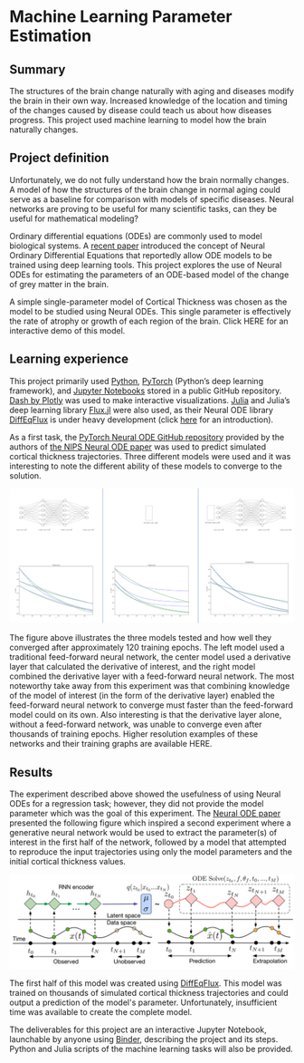 # Machine Learning Parameter Estimation

## Summary
The structures of the brain change naturally with aging and diseases modify the brain in their own way. Increased knowledge of the location and timing of the changes caused by disease could teach us about how diseases progress. This project used machine learning to model how the brain naturally changes.

## Project definition
Unfortunately, we do not fully understand how the brain normally changes. A model of how the structures of the brain change in normal aging could serve as a baseline for comparison with models of specific diseases. Neural networks are proving to be useful for many scientific tasks, can they be useful for mathematical modeling?

Ordinary differential equations (ODEs) are commonly used to model biological systems. A [recent paper](https://arxiv.org/abs/1806.07366) introduced the concept of Neural Ordinary Differential Equations that reportedly allow ODE models to be trained using deep learning tools. This project explores the use of Neural ODEs for estimating the parameters of an ODE-based model of the change of grey matter in the brain.

A simple single-parameter model of Cortical Thickness was chosen as the model to be studied using Neural ODEs. This single parameter is effectively the rate of atrophy or growth of each region of the brain. Click HERE for an interactive demo of this model.

## Learning experience
This project primarily used [Python](https://www.python.org/), [PyTorch](https://pytorch.org/) (Python’s deep learning framework), and [Jupyter Notebooks](https://jupyter.org/) stored in a public GitHub repository. [Dash by Plotly](https://plot.ly/dash/) was used to make interactive visualizations. [Julia](https://julialang.org/) and Julia’s deep learning library [Flux.jl](https://fluxml.ai/) were also used, as their Neural ODE library [DiffEqFlux](https://github.com/JuliaDiffEq/DiffEqFlux.jl) is under heavy development (click [here](https://www.youtube.com/watch?v=5ZgEp36E71Y&amp=&index=37&amp=&t=0s) for an introduction).

As a first task, the [PyTorch Neural ODE GitHub repository](https://github.com/rtqichen/torchdiffeq) provided by the authors of [the NIPS Neural ODE paper](https://arxiv.org/abs/1806.07366) was used to predict simulated cortical thickness trajectories. Three different models were used and it was interesting to note the different ability of these models to converge to the solution.

<img src="https://github.com/mtl-brainhack-school-2019/AtrophiedBrain-machine-learning-parameter-estimation/raw/master/figures/all_3_011.PNG" width=800>

The figure above illustrates the three models tested and how well they converged after approximately 120 training epochs. The left model used a traditional feed-forward neural network, the center model used a derivative layer that calculated the derivative of interest, and the right model combined the derivative layer with a feed-forward neural network. The most noteworthy take away from this experiment was that combining knowledge of the model of interest (in the form of the derivative layer) enabled the feed-forward neural network to converge must faster than the feed-forward model could on its own. Also interesting is that the derivative layer alone, without a feed-forward network, was unable to converge even after thousands of training epochs. Higher resolution examples of these networks and their training graphs are available HERE.

## Results
The experiment described above showed the usefulness of using Neural ODEs for a regression task; however, they did not provide the model parameter which was the goal of this experiment. The [Neural ODE paper](https://arxiv.org/abs/1806.07366) presented the following figure which inspired a second experiment where a generative neural network would be used to extract the parameter(s) of interest in the first half of the network, followed by a model that attempted to reproduce the input trajectories using only the model parameters and the initial cortical thickness values.

<img src="https://github.com/mtl-brainhack-school-2019/AtrophiedBrain-machine-learning-parameter-estimation/raw/master/figures/generator_nn.PNG">

The first half of this model was created using [DiffEqFlux](https://github.com/JuliaDiffEq/DiffEqFlux.jl). This model was trained on thousands of simulated cortical thickness trajectories and could output a prediction of the model's parameter. Unfortunately, insufficient time was available to create the complete model.

The deliverables for this project are an interactive Jupyter Notebook, launchable by anyone using [Binder](https://mybinder.org/), describing the project and its steps. Python and Julia scripts of the machine learning tasks will also be provided.
